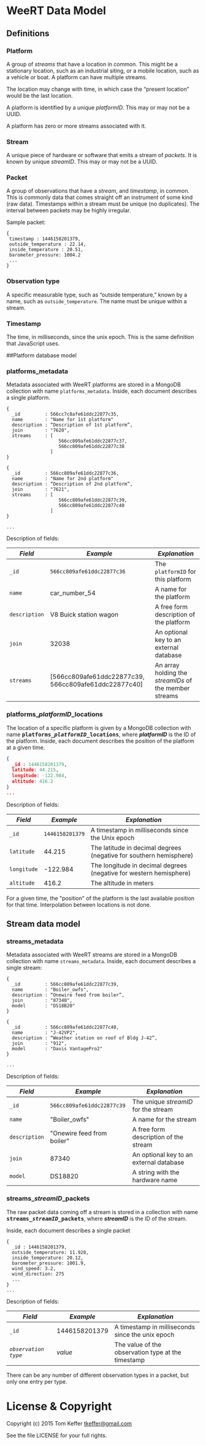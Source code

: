 # WeeRT Data Model
## Definitions
### Platform
A group of *streams* that have a location in common. This might be a stationary location, such 
as an industrial siting, or a mobile location, such as a vehicle or boat. A platform can have multiple streams.

The location may change with time, in which case the “present location” would be the last location.

A platform is identified by a unique *platformID*. This may or may not be a UUID.

A platform has zero or more streams associated with it.

### Stream
A unique piece of hardware or software that emits a stream of *packets*. 
It is known by unique *streamID*. This may or may not be a UUID.
 
### Packet
A group of observations that have a *stream*, and *timestamp*, in common. 
This is commonly data that comes straight off an instrument of some kind (raw data).
Timestamps within a stream must be unique (no duplicates).
The interval between packets may be highly irregular.

Sample packet:

```
{
 timestamp : 1446158201379,
 outside_temperature : 22.14,
 inside_temperature : 20.51,
 barometer_pressure: 1004.2
 ...
}
```

### Observation type
A specific measurable type, such as “outside temperature,” known by a name, such as `outside_temperature`. 
The name must be unique within a stream. 

### Timestamp
The time, in milliseconds, since the unix epoch. This is the same definition that JavaScript uses. 


##Platform database model

### platforms_metadata

Metadata associated with WeeRT platforms are stored in a MongoDB collection with name `platforms_metadata`. 
Inside, each document describes a single platform.

```
{
  _id         : 566cc7c8afe61ddc22877c35,
  name        : "Name for 1st platform"
  description : “Description of 1st platform”,
  join        : "7620",
  streams     : [
                   566cc809afe61ddc22877c37,
                   566cc809afe61ddc22877c38
                ]
}

{
  _id         : 566cc809afe61ddc22877c36,
  name        : "Name for 2nd platform"
  description : “Description of 2nd platform”,
  join        : "7621",
  streams     : [
                   566cc809afe61ddc22877c39,
                   566cc809afe61ddc22877c40
                ]
}

...
```

Description of fields:

| *Field*       | *Example*                                              | *Explanation*                                          |
|---------------|--------------------------------------------------------|--------------------------------------------------------|
| `_id`         | `566cc809afe61ddc22877c36`                             | The `platformID` for this platform                     |
| `name`        | car_number_54                                          | A name for the platform                                |
| `description` | V8 Buick station wagon                                 | A free form description of the platform                |
| `join`        | 32038                                                  | An optional key to an external database                |
| `streams`     | [566cc809afe61ddc22877c39, 566cc809afe61ddc22877c40]   | An array holding the *streamIDs* of the member streams |

### platforms_<i>platformID</i>_locations

The location of a specific platform is given by a MongoDB collection with 
name <span style="font-family:monospace; font-weight:bold">platforms_<i>platformID</i>_locations</span>, where
<i><b>platformID</b></i> is the ID of the platform. Inside, each document describes the position of the
platform at a given time.

```json
{
  _id : 1446158201379,
  latitude: 44.215,
  longitude: -122.984,
  altitude: 416.2
}
...
```

Description of fields:

| *Field*     | *Example*       | *Explanation*                                                      |
|-------------|-----------------|--------------------------------------------------------------------|
| `_id`       | `1446158201379` | A timestamp in milliseconds since the Unix epoch                   |
| `latitude`  | 44.215          | The latitude in decimal degrees (negative for southern hemisphere) |
| `longitude` | -122.984        | The longitude in decimal degrees (negative for western hemisphere) |
| `altitude`  | 416.2           | The altitude in meters                                             |


For a given time, the "position" of the platform is the last available position for that time. Interpolation between
locations is not done.

## Stream data model

### streams_metadata

Metadata associated with WeeRT streams are stored in a MongoDB collection with name `streams_metadata`. 
Inside, each document describes a single stream:

```
{
  _id         : 566cc809afe61ddc22877c39,
  name        : "Boiler_owfs",
  description : “Onewire feed from boiler”,
  join        : "87340",
  model       : "DS18B20"
}

{
  _id         : 566cc809afe61ddc22877c40,
  name        : "J-42VP2",
  description : “Weather station on roof of Bldg J-42”,
  join        : "912",
  model       : "Davis VantagePro2"
}

...
```
    
Description of fields:

| *Field*       | *Example*                  | *Explanation*                           |
|---------------|----------------------------|-----------------------------------------|
| `_id`         | `566cc809afe61ddc22877c39` | The unique *streamID* for the stream    |
| `name`        | "Boiler_owfs"              | A name for the stream                   |
| `description` | "Onewire feed from boiler" | A free form description of the stream   |
| `join`        | 87340                      | An optional key to an external database |
| `model`       | DS18820                    | A string with the hardware name         |



### streams_<i>streamID</i>_packets

The raw packet data coming off a stream is stored in a collection with name
<span style="font-family:monospace; font-weight:bold">streams_<i>streamID</i>_packets</span>, where
<i><b>streamID</b></i> is the ID of the stream. 

Inside, each document describes a single packet

```
{
  _id : 1446158201379,
  outside_temperature: 11.928,
  inside_temperature: 20.12,
  barometer_pressure: 1001.9,
  wind_speed: 3.2,
  wind_direction: 275
  ...
}
...
```

Description of fields:

| *Field*              | *Example*     | *Explanation*                                      |
|----------------------|---------------|----------------------------------------------------|
| `_id`                | 1446158201379 | A timestamp in milliseconds since the unix epoch   |
| *`observation type`* | *value*       | The value of the observation type at the timestamp |

There can be any number of different observation types in a packet, but only one entry per type.

# License & Copyright

Copyright (c) 2015 Tom Keffer <tkeffer@gmail.com>

  See the file LICENSE for your full rights.


